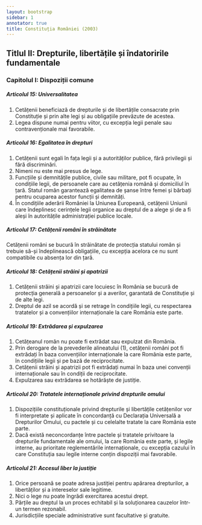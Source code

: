 ```yaml
---
layout: bootstrap
sidebar: 1
annotator: true
title: Constituția României (2003)
---
```


## Titlul II: Drepturile, libertățile și îndatoririle fundamentale

### Capitolul I: Dispoziții comune

##### **Articolul 15**: *Universalitatea*

1. Cetățenii beneficiază de drepturile și de libertățile consacrate prin Constituție și prin alte legi și au obligațiile prevăzute de acestea.
1. Legea dispune numai pentru viitor, cu excepția legii penale sau contravenționale mai favorabile.

##### **Articolul 16**: *Egalitatea în drepturi*

1. Cetățenii sunt egali în fața legii și a autorităților publice, fără privilegii și fără discriminări.
1. Nimeni nu este mai presus de lege.
1. Funcțiile și demnitățile publice, civile sau militare, pot fi ocupate, în condițiile legii, de persoanele care au cetățenia română și domiciliul în țară. Statul român garantează egalitatea de șanse între femei și bărbați pentru ocuparea acestor funcții și demnități.
1. În condițiile aderării României la Uniunea Europeană, cetățenii Uniunii care îndeplinesc cerințele legii organice au dreptul de a alege și de a fi aleși în autoritățile administrației publice locale.

##### **Articolul 17**: *Cetățenii români în străinătate*

Cetățenii români se bucură în străinătate de protecția statului român și trebuie să-și îndeplinească obligațiile, cu excepția acelora ce nu sunt compatibile cu absența lor din țară.

##### **Articolul 18**: *Cetățenii străini și apatrizii*

1. Cetățenii străini și apatrizii care locuiesc în România se bucură de protecția generală a persoanelor și a averilor, garantată de Constituție și de alte legi.
1. Dreptul de azil se acordă și se retrage în condițiile legii, cu respectarea tratatelor și a convențiilor internaționale la care România este parte.

##### **Articolul 19**: *Extrădarea și expulzarea*

1. Cetățeanul român nu poate fi extrădat sau expulzat din România.
1. Prin derogare de la prevederile alineatului (1), cetățenii români pot fi extrădați în baza convențiilor internaționale la care România este parte, în condițiile legii și pe bază de reciprocitate.
1. Cetățenii străini și apatrizii pot fi extrădați numai în baza unei convenții internaționale sau în condiții de reciprocitate.
1. Expulzarea sau extrădarea se hotărăște de justiție.

##### **Articolul 20**: *Tratatele internaționale privind drepturile omului*

1. Dispozițiile constituționale privind drepturile și libertățile cetățenilor vor fi interpretate și aplicate în concordanță cu Declarația Universală a Drepturilor Omului, cu pactele și cu celelalte tratate la care România este parte.
1. Dacă există neconcordanțe între pactele și tratatele privitoare la drepturile fundamentale ale omului, la care România este parte, și legile interne, au prioritate reglementările internaționale, cu excepția cazului în care Constituția sau legile interne conțin dispoziții mai favorabile.

##### **Articolul 21**: *Accesul liber la justiție*

1. Orice persoană se poate adresa justiției pentru apărarea drepturilor, a libertăților și a intereselor sale legitime.
1. Nici o lege nu poate îngrădi exercitarea acestui drept.
1. Părțile au dreptul la un proces echitabil și la soluționarea cauzelor într-un termen rezonabil.
1. Jurisdicțiile speciale administrative sunt facultative și gratuite.
